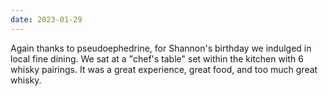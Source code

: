 ```yaml
---
date: 2023-01-29
---
```


Again thanks to pseudoephedrine, for Shannon's birthday we indulged in local fine dining. We sat at a "chef's table" set within the kitchen with 6 whisky pairings. It was a great experience, great food, and too much great whisky.
